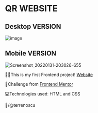 # QR WEBSITE

## **Desktop VERSION** 
![image](https://user-images.githubusercontent.com/78498733/151889447-3089a20f-2630-489e-ab6c-7acbb445afe3.png)

## **Mobile VERSION** 
![Screenshot_20220131-203026-655](https://user-images.githubusercontent.com/78498733/151890379-f3e7c532-178b-4e40-9fec-4c0a9c1d451c.png)

:frowning_man:This is my first Frontend project! [Website](https://vterreno.github.io/QR-code-component-challenge-hub/)

:mechanical_arm:Challenge from [Frontend Mentor](https://www.frontendmentor.io/)

💻Technologies used: HTML and CSS

🚀/@terrenoscu
